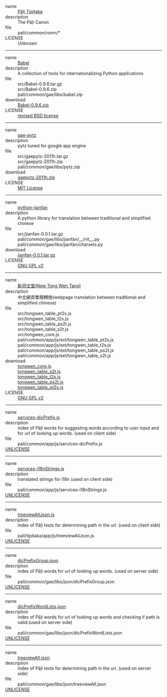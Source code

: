 <dl>
 <dt>name</dt>
  <dd><a href="http://www.tipitaka.org/">Pāḷi Tipiṭaka</a></dd>
 <dt>description</dt>
  <dd>The Pāḷi Canon</dd>
 <dt>file</dt>
  <dd>pali/common/romn/*</dd>
 <dt>LICENSE</dt>
  <dd>Unknown</dd>
</dl>

---

<dl>
 <dt>name</dt>
  <dd><a href="http://babel.edgewall.org/">Babel</a></dd>
 <dt>description</dt>
  <dd>A collection of tools for internationalizing Python applications</dd>
 <dt>file</dt>
  <dd>src/Babel-0.9.6.tar.gz</dd>
  <dd>src/Babel-0.9.6.zip</dd>
  <dd>pali/common/gae/libs/babel.zip</dd>
 <dt>download</dt>
  <dd><a href="http://ftp.edgewall.com/pub/babel/Babel-0.9.6.zip">Babel-0.9.6.zip</a></dd>
 <dt>LICENSE</dt>
  <dd><a href="http://babel.edgewall.org/wiki/License">revised BSD license</a></dd>
</dl>

---

<dl>
 <dt>name</dt>
  <dd><a href="https://code.google.com/p/gae-pytz/">gae-pytz</a></dd>
 <dt>description</dt>
  <dd>pytz tuned for google app engine</dd>
 <dt>file</dt>
  <dd>src/gaepytz-2011h.tar.gz</dd>
  <dd>src/gaepytz-2011h.zip</dd>
  <dd>pali/common/gae/libs/pytz.zip</dd>
 <dt>download</dt>
  <dd><a href="https://pypi.python.org/packages/source/g/gaepytz/gaepytz-2011h.zip#md5=0f130ef491509775b5ed8c5f62bf66fb">gaepytz-2011h.zip</a></dd>
 <dt>LICENSE</dt>
  <dd><a href="http://opensource.org/licenses/mit-license.php">MIT License</a></dd>
</dl>

---

<dl>
 <dt>name</dt>
  <dd><a href="https://code.google.com/p/python-jianfan/">python-jianfan</a></dd>
 <dt>description</dt>
  <dd>A python library for translation between traditional and simplified chinese</dd>
 <dt>file</dt>
  <dd>src/jianfan-0.0.1.tar.gz</dd>
  <dd>pali/common/gae/libs/jianfan/__init__.py</dd>
  <dd>pali/common/gae/libs/jianfan/charsets.py</dd>
 <dt>download</dt>
  <dd><a href="https://python-jianfan.googlecode.com/files/jianfan-0.0.1.tar.gz">jianfan-0.0.1.tar.gz</a></dd>
 <dt>LICENSE</dt>
  <dd><a href="http://www.gnu.org/licenses/old-licenses/gpl-2.0.html">GNU GPL v2</a></dd>
</dl>

---

<dl>
 <dt>name</dt>
  <dd><a href="http://tongwen.openfoundry.org/">新同文堂(New Tong Wen Tang)</a></dd>
 <dt>description</dt>
  <dd>中文網頁繁簡轉換(webpage translation between traditional and simplified chinese)</dd>
 <dt>file</dt>
  <dd>src/tongwen_table_pt2s.js</dd>
  <dd>src/tongwen_table_t2s.js</dd>
  <dd>src/tongwen_table_ps2t.js</dd>
  <dd>src/tongwen_table_s2t.js</dd>
  <dd>src/tongwen_core.js</dd>
  <dd>pali/common/app/js/ext/tongwen_table_pt2s.js</dd>
  <dd>pali/common/app/js/ext/tongwen_table_t2s.js</dd>
  <dd>pali/common/app/js/ext/tongwen_table_ps2t.js</dd>
  <dd>pali/common/app/js/ext/tongwen_table_s2t.js</dd>
 <dt>download</dt>
  <dd><a href="http://tongwen.openfoundry.org/src/web/tongwen_core.js">tongwen_core.js</a></dd>
  <dd><a href="http://tongwen.openfoundry.org/src/web/tongwen_table_s2t.js">tongwen_table_s2t.js</a></dd>
  <dd><a href="http://tongwen.openfoundry.org/src/web/tongwen_table_t2s.js">tongwen_table_t2s.js</a></dd>
  <dd><a href="http://tongwen.openfoundry.org/src/web/tongwen_table_ps2t.js">tongwen_table_ps2t.js</a></dd>
  <dd><a href="http://tongwen.openfoundry.org/src/web/tongwen_table_pt2s.js">tongwen_table_pt2s.js</a></dd>
 <dt>LICENSE</dt>
  <dd><a href="http://www.gnu.org/licenses/old-licenses/gpl-2.0.html">GNU GPL v2</a></dd>
</dl>

---

<dl>
 <dt>name</dt>
  <dd><a href="https://github.com/siongui/data/blob/master/pali/common/app/js/services-dicPrefix.js">services-dicPrefix.js</a></dd>
 <dt>description</dt>
  <dd>index of Pāḷi words for suggesting words according to user input and for url of looking up words. (used on client side)</dd>
 <dt>file</dt>
  <dd>pali/common/app/js/services-dicPrefix.js</dd>
 <dt><a href="http://unlicense.org/">UNLICENSE</a></dt>
</dl>

---

<dl>
 <dt>name</dt>
  <dd><a href="https://github.com/siongui/data/blob/master/pali/common/app/js/services-i18nStrings.js">services-i18nStrings.js</a></dd>
 <dt>description</dt>
  <dd>translated strings for i18n (used on client side)</dd>
 <dt>file</dt>
  <dd>pali/common/app/js/services-i18nStrings.js</dd>
 <dt><a href="http://unlicense.org/">UNLICENSE</a></dt>
</dl>

---

<dl>
 <dt>name</dt>
  <dd><a href="https://github.com/siongui/data/blob/master/pali/tipitaka/app/js/treeviewAllJson.js">treeviewAllJson.js</a></dd>
 <dt>description</dt>
  <dd>index of Pāḷi texts for determining path in the url. (used on client side)</dd>
 <dt>file</dt>
  <dd>pali/tipitaka/app/js/treeviewAllJson.js</dd>
 <dt><a href="http://unlicense.org/">UNLICENSE</a></dt>
</dl>

---

<dl>
 <dt>name</dt>
  <dd><a href="https://github.com/siongui/data/blob/master/pali/common/gae/libs/json/dicPrefixGroup.json">dicPrefixGroup.json</a></dd>
 <dt>description</dt>
  <dd>index of Pāḷi words for url of looking up words. (used on server side)</dd>
 <dt>file</dt>
  <dd>pali/common/gae/libs/json/dicPrefixGroup.json</dd>
 <dt><a href="http://unlicense.org/">UNLICENSE</a></dt>
</dl>

---

<dl>
 <dt>name</dt>
  <dd><a href="https://github.com/siongui/data/blob/master/pali/common/gae/libs/json/dicPrefixWordLists.json">dicPrefixWordLists.json</a></dd>
 <dt>description</dt>
  <dd>index of Pāḷi words for url of looking up words and checking if path is valid.(used on server side)</dd>
 <dt>file</dt>
  <dd>pali/common/gae/libs/json/dicPrefixWordLists.json</dd>
 <dt><a href="http://unlicense.org/">UNLICENSE</a></dt>
</dl>

---

<dl>
 <dt>name</dt>
  <dd><a href="https://github.com/siongui/data/blob/master/pali/common/gae/libs/json/treeviewAll.json">treeviewAll.json</a></dd>
 <dt>description</dt>
  <dd>index of Pāḷi texts for determining path in the url. (used on server side)</dd>
 <dt>file</dt>
  <dd>pali/common/gae/libs/json/treeviewAll.json</dd>
 <dt><a href="http://unlicense.org/">UNLICENSE</a></dt>
</dl>
